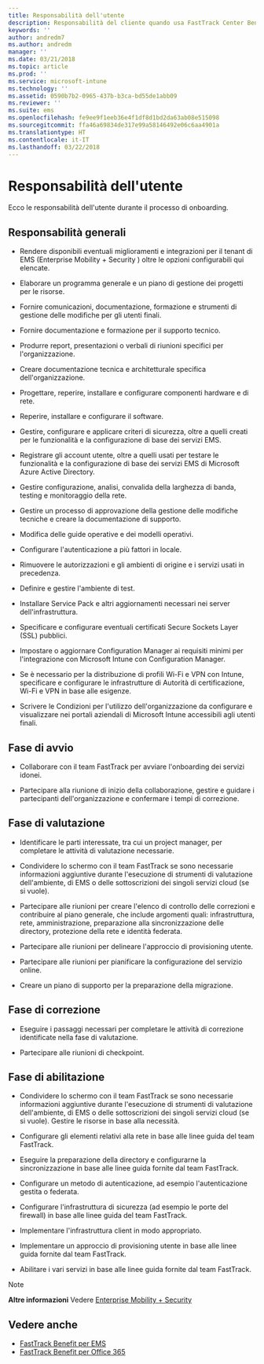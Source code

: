 ```yaml
---
title: Responsabilità dell'utente
description: Responsabilità del cliente quando usa FastTrack Center Benefit
keywords: ''
author: andredm7
ms.author: andredm
manager: ''
ms.date: 03/21/2018
ms.topic: article
ms.prod: ''
ms.service: microsoft-intune
ms.technology: ''
ms.assetid: 0590b7b2-0965-437b-b3ca-bd55de1abb09
ms.reviewer: ''
ms.suite: ems
ms.openlocfilehash: fe9ee9f1eeb36e4f1df8d1bd2da63ab08e515098
ms.sourcegitcommit: ffa46a69834de317e99a58146492e06c6aa4901a
ms.translationtype: HT
ms.contentlocale: it-IT
ms.lasthandoff: 03/22/2018
---
```

# <a name="your-responsibilities"></a>Responsabilità dell'utente

Ecco le responsabilità dell'utente durante il processo di onboarding.

## <a name="general-responsibilities"></a>Responsabilità generali

-   Rendere disponibili eventuali miglioramenti e integrazioni per il tenant di EMS (Enterprise Mobility + Security ) oltre le opzioni configurabili qui elencate.

-   Elaborare un programma generale e un piano di gestione dei progetti per le risorse.

-   Fornire comunicazioni, documentazione, formazione e strumenti di gestione delle modifiche per gli utenti finali.

-   Fornire documentazione e formazione per il supporto tecnico.

-   Produrre report, presentazioni o verbali di riunioni specifici per l'organizzazione.

-   Creare documentazione tecnica e architetturale specifica dell'organizzazione.

-   Progettare, reperire, installare e configurare componenti hardware e di rete.

-   Reperire, installare e configurare il software.

-   Gestire, configurare e applicare criteri di sicurezza, oltre a quelli creati per le funzionalità e la configurazione di base dei servizi EMS.

-   Registrare gli account utente, oltre a quelli usati per testare le funzionalità e la configurazione di base dei servizi EMS di Microsoft Azure Active Directory.

-   Gestire configurazione, analisi, convalida della larghezza di banda, testing e monitoraggio della rete.

-   Gestire un processo di approvazione della gestione delle modifiche tecniche e creare la documentazione di supporto.

-   Modifica delle guide operative e dei modelli operativi.

-   Configurare l'autenticazione a più fattori in locale.

-   Rimuovere le autorizzazioni e gli ambienti di origine e i servizi usati in precedenza.

-   Definire e gestire l'ambiente di test.

-   Installare Service Pack e altri aggiornamenti necessari nei server dell'infrastruttura.

-   Specificare e configurare eventuali certificati Secure Sockets Layer (SSL) pubblici.

-   Impostare o aggiornare Configuration Manager ai requisiti minimi per l'integrazione con Microsoft Intune con Configuration Manager.

-   Se è necessario per la distribuzione di profili Wi-Fi e VPN con Intune, specificare e configurare le infrastrutture di Autorità di certificazione, Wi-Fi e VPN in base alle esigenze.

-   Scrivere le Condizioni per l'utilizzo dell'organizzazione da configurare e visualizzare nei portali aziendali di Microsoft Intune accessibili agli utenti finali.

## <a name="initiate-phase"></a>Fase di avvio

-   Collaborare con il team FastTrack per avviare l'onboarding dei servizi idonei.

-   Partecipare alla riunione di inizio della collaborazione, gestire e guidare i partecipanti dell'organizzazione e confermare i tempi di correzione.

## <a name="assess-phase"></a>Fase di valutazione

-   Identificare le parti interessate, tra cui un project manager, per completare le attività di valutazione necessarie.

-   Condividere lo schermo con il team FastTrack se sono necessarie informazioni aggiuntive durante l'esecuzione di strumenti di valutazione dell'ambiente, di EMS o delle sottoscrizioni dei singoli servizi cloud (se si vuole).

-   Partecipare alle riunioni per creare l'elenco di controllo delle correzioni e contribuire al piano generale, che include argomenti quali: infrastruttura, rete, amministrazione, preparazione alla sincronizzazione delle directory, protezione della rete e identità federata.

-   Partecipare alle riunioni per delineare l'approccio di provisioning utente.

-   Partecipare alle riunioni per pianificare la configurazione del servizio online.

-   Creare un piano di supporto per la preparazione della migrazione.

## <a name="remediate-phase"></a>Fase di correzione

-   Eseguire i passaggi necessari per completare le attività di correzione identificate nella fase di valutazione.

-   Partecipare alle riunioni di checkpoint.

## <a name="enable-phase"></a>Fase di abilitazione

-   Condividere lo schermo con il team FastTrack se sono necessarie informazioni aggiuntive durante l'esecuzione di strumenti di valutazione dell'ambiente, di EMS o delle sottoscrizioni dei singoli servizi cloud (se si vuole). Gestire le risorse in base alla necessità.

-   Configurare gli elementi relativi alla rete in base alle linee guida del team FastTrack.

-   Eseguire la preparazione della directory e configurarne la sincronizzazione in base alle linee guida fornite dal team FastTrack.

-   Configurare un metodo di autenticazione, ad esempio l'autenticazione gestita o federata. 

-   Configurare l'infrastruttura di sicurezza (ad esempio le porte del firewall) in base alle linee guida del team FastTrack.

-   Implementare l'infrastruttura client in modo appropriato.

-   Implementare un approccio di provisioning utente in base alle linee guida fornite dal team FastTrack.

-   Abilitare i vari servizi in base alle linee guida fornite dal team FastTrack.

> [!NOTE]
> **Altre informazioni** Vedere [Enterprise Mobility + Security](https://www.microsoft.com/en-us/cloud-platform/enterprise-mobility)

## <a name="see-also"></a>Vedere anche

- [FastTrack Benefit per EMS](fasttrack-center-benefit-for-enterprise-mobility-suite-ems.md)
- [FastTrack Benefit per Office 365](https://technet.microsoft.com/library/office-365-onboarding-benefit.aspx)

